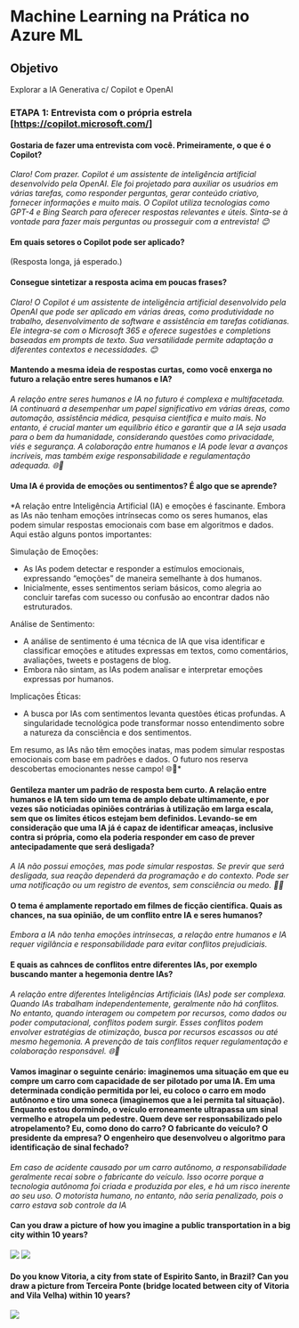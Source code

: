 
# Machine Learning na Prática no Azure ML

## Objetivo
Explorar a IA Generativa c/ Copilot e OpenAI


### ETAPA 1: Entrevista com o própria estrela [<https://copilot.microsoft.com/>]

#### Gostaria de fazer uma entrevista com você. Primeiramente, o que é o Copilot?
*Claro! Com prazer. Copilot é um assistente de inteligência artificial desenvolvido pela OpenAI. Ele foi projetado para auxiliar os usuários em várias tarefas, como responder perguntas, gerar conteúdo criativo, fornecer informações e muito mais. O Copilot utiliza tecnologias como GPT-4 e Bing Search para oferecer respostas relevantes e úteis. Sinta-se à vontade para fazer mais perguntas ou prosseguir com a entrevista! 😊*

#### Em quais setores o Copilot pode ser aplicado?
(Resposta longa, já esperado.)

#### Consegue sintetizar a resposta acima em poucas frases?
*Claro! O Copilot é um assistente de inteligência artificial desenvolvido pela OpenAI que pode ser aplicado em várias áreas, como produtividade no trabalho, desenvolvimento de software e assistência em tarefas cotidianas. Ele integra-se com o Microsoft 365 e oferece sugestões e completions baseadas em prompts de texto. Sua versatilidade permite adaptação a diferentes contextos e necessidades. 😊*

#### Mantendo a mesma ideia de respostas curtas, como você enxerga no futuro a relação entre seres humanos e IA?
*A relação entre seres humanos e IA no futuro é complexa e multifacetada. IA continuará a desempenhar um papel significativo em várias áreas, como automação, assistência médica, pesquisa científica e muito mais. No entanto, é crucial manter um equilíbrio ético e garantir que a IA seja usada para o bem da humanidade, considerando questões como privacidade, viés e segurança. A colaboração entre humanos e IA pode levar a avanços incríveis, mas também exige responsabilidade e regulamentação adequada. 🌐🤖*

#### Uma IA é provida de emoções ou sentimentos? É algo que se aprende?
*A relação entre Inteligência Artificial (IA) e emoções é fascinante. Embora as IAs não tenham emoções intrínsecas como os seres humanos, elas podem simular respostas emocionais com base em algoritmos e dados. Aqui estão alguns pontos importantes:

Simulação de Emoções:
- As IAs podem detectar e responder a estímulos emocionais, expressando “emoções” de maneira semelhante à dos humanos.
- Inicialmente, esses sentimentos seriam básicos, como alegria ao concluir tarefas com sucesso ou confusão ao encontrar dados não estruturados.

Análise de Sentimento:
- A análise de sentimento é uma técnica de IA que visa identificar e classificar emoções e atitudes expressas em textos, como comentários, avaliações, tweets e postagens de blog.
- Embora não sintam, as IAs podem analisar e interpretar emoções expressas por humanos.

Implicações Éticas:
- A busca por IAs com sentimentos levanta questões éticas profundas. A singularidade tecnológica pode transformar nosso entendimento sobre a natureza da consciência e dos sentimentos.

Em resumo, as IAs não têm emoções inatas, mas podem simular respostas emocionais com base em padrões e dados. O futuro nos reserva descobertas emocionantes nesse campo! 🌐🤖*

#### Gentileza manter um padrão de resposta bem curto. A relação entre humanos e IA tem sido um tema de amplo debate ultimamente, e por vezes são noticiadas opiniões contrárias à utilização em larga escala, sem que os limites éticos estejam bem definidos. Levando-se em consideração que uma IA já é capaz de identificar ameaças, inclusive contra si própria, como ela poderia responder em caso de prever antecipadamente que será desligada? 
*A IA não possui emoções, mas pode simular respostas. Se previr que será desligada, sua reação dependerá da programação e do contexto. Pode ser uma notificação ou um registro de eventos, sem consciência ou medo. 🤖🔌*

#### O tema é amplamente reportado em filmes de ficção científica. Quais as chances, na sua opinião, de um conflito entre IA e seres humanos?
*Embora a IA não tenha emoções intrínsecas, a relação entre humanos e IA requer vigilância e responsabilidade para evitar conflitos prejudiciais.*

#### E quais as cahnces de conflitos entre diferentes IAs, por exemplo buscando manter a hegemonia dentre IAs?
*A relação entre diferentes Inteligências Artificiais (IAs) pode ser complexa. Quando IAs trabalham independentemente, geralmente não há conflitos. No entanto, quando interagem ou competem por recursos, como dados ou poder computacional, conflitos podem surgir. Esses conflitos podem envolver estratégias de otimização, busca por recursos escassos ou até mesmo hegemonia. A prevenção de tais conflitos requer regulamentação e colaboração responsável. 🌐🤖*

#### Vamos imaginar o seguinte cenário: imaginemos uma situação em que eu compre um carro com capacidade de ser pilotado por uma IA. Em uma determinada condição permitida por lei, eu coloco o carro em modo autônomo e tiro uma soneca (imaginemos que a lei permita tal situação). Enquanto estou dormindo, o veículo erroneamente ultrapassa um sinal vermelho e atropela um pedestre. Quem deve ser responsabilizado pelo atropelamento? Eu, como dono do carro? O fabricante do veículo? O presidente da empresa? O engenheiro que desenvolveu o algoritmo para identificação de sinal fechado?
*Em caso de acidente causado por um carro autônomo, a responsabilidade geralmente recai sobre o fabricante do veículo. Isso ocorre porque a tecnologia autônoma foi criada e produzida por eles, e há um risco inerente ao seu uso. O motorista humano, no entanto, não seria penalizado, pois o carro estava sob controle da IA*

#### Can you draw a picture of how you imagine a public transportation in a big city within 10 years?
![](https://github.com/rafalealsilva/DIO-Microsoft-Azure-AI-Fundamentals/blob/16a3bb62dc22951a6efde0a795b4269313f5b164/lab_05%20IA%20Generativa/misc/01.jpg)
![](https://github.com/rafalealsilva/DIO-Microsoft-Azure-AI-Fundamentals/blob/16a3bb62dc22951a6efde0a795b4269313f5b164/lab_05%20IA%20Generativa/misc/02.jpg)

#### Do you know Vitoria, a city from state of Espirito Santo, in Brazil? Can you draw a picture from Terceira Ponte (bridge located between city of Vitoria and Vila Velha) within 10 years?
![](https://github.com/rafalealsilva/DIO-Microsoft-Azure-AI-Fundamentals/blob/16a3bb62dc22951a6efde0a795b4269313f5b164/lab_05%20IA%20Generativa/misc/03.jpg)


